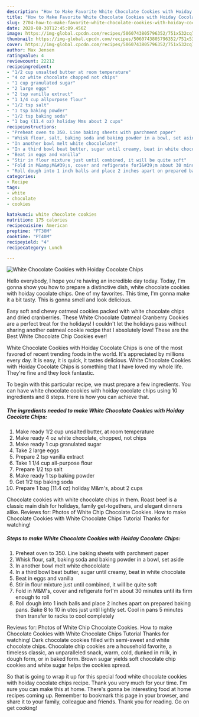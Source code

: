 ```yaml
---
description: "How to Make Favorite White Chocolate Cookies with Hoiday Cocolate Chips"
title: "How to Make Favorite White Chocolate Cookies with Hoiday Cocolate Chips"
slug: 2704-how-to-make-favorite-white-chocolate-cookies-with-hoiday-cocolate-chips
date: 2020-08-30T12:45:09.456Z
image: https://img-global.cpcdn.com/recipes/5060743805796352/751x532cq70/white-chocolate-cookies-with-hoiday-cocolate-chips-recipe-main-photo.jpg
thumbnail: https://img-global.cpcdn.com/recipes/5060743805796352/751x532cq70/white-chocolate-cookies-with-hoiday-cocolate-chips-recipe-main-photo.jpg
cover: https://img-global.cpcdn.com/recipes/5060743805796352/751x532cq70/white-chocolate-cookies-with-hoiday-cocolate-chips-recipe-main-photo.jpg
author: Max Jensen
ratingvalue: 4
reviewcount: 22212
recipeingredient:
- "1/2 cup unsalted butter at room temperature"
- "4 oz white chocolate chopped not chips"
- "1 cup granulated sugar"
- "2 large eggs"
- "2 tsp vanilla extract"
- "1 1/4 cup allpurpose flour"
- "1/2 tsp salt"
- "1 tsp baking powder"
- "1/2 tsp baking soda"
- "1 bag (11.4 oz) holiday Mms about 2 cups"
recipeinstructions:
- "Preheat oven to 350. Line baking sheets with parchment paper"
- "Whisk flour, salt, baking soda and baking powder in a bowl, set aside"
- "In another bowl melt white chocololate"
- "In a third bowl beat butter, sugar until creamy, beat in white chocolate"
- "Beat in eggs and vanilla"
- "Stir in flour mixture just until combined, it will be quite soft"
- "Fold in M&amp;M&#39;s, cover and refigerate forI&#39;m about 30 minutes until its firm enough to roll"
- "Roll dough into 1 inch balls and place 2 inches apart on prepared baking pans. Bake 8 to 10 in utes just until lightly set. Cool in pans 5 minutes then transfer to racks to cool completely"
categories:
- Recipe
tags:
- white
- chocolate
- cookies

katakunci: white chocolate cookies 
nutrition: 175 calories
recipecuisine: American
preptime: "PT30M"
cooktime: "PT40M"
recipeyield: "4"
recipecategory: Lunch

---
```



![White Chocolate Cookies with Hoiday Cocolate Chips](https://img-global.cpcdn.com/recipes/5060743805796352/751x532cq70/white-chocolate-cookies-with-hoiday-cocolate-chips-recipe-main-photo.jpg)

Hello everybody, I hope you're having an incredible day today. Today, I'm gonna show you how to prepare a distinctive dish, white chocolate cookies with hoiday cocolate chips. One of my favorites. This time, I'm gonna make it a bit tasty. This is gonna smell and look delicious.

Easy soft and chewy oatmeal cookies packed with white chocolate chips and dried cranberries. These White Chocolate Oatmeal Cranberry Cookies are a perfect treat for the holidays! I couldn&#39;t let the holidays pass without sharing another oatmeal cookie recipe that I absolutely love! These are the Best White Chocolate Chip Cookies ever!

White Chocolate Cookies with Hoiday Cocolate Chips is one of the most favored of recent trending foods in the world. It's appreciated by millions every day. It is easy, it is quick, it tastes delicious. White Chocolate Cookies with Hoiday Cocolate Chips is something that I have loved my whole life. They're fine and they look fantastic.


To begin with this particular recipe, we must prepare a few ingredients. You can have white chocolate cookies with hoiday cocolate chips using 10 ingredients and 8 steps. Here is how you can achieve that.

<!--inarticleads1-->

##### The ingredients needed to make White Chocolate Cookies with Hoiday Cocolate Chips:

1. Make ready 1/2 cup unsalted butter, at room temperature
1. Make ready 4 oz white chocolate, chopped, not chips
1. Make ready 1 cup granulated sugar
1. Take 2 large eggs
1. Prepare 2 tsp vanilla extract
1. Take 1 1/4 cup all-purpose flour
1. Prepare 1/2 tsp salt
1. Make ready 1 tsp baking powder
1. Get 1/2 tsp baking soda
1. Prepare 1 bag (11.4 oz) holiday M&amp;m&#39;s, about 2 cups


Chocolate cookies with white chocolate chips in them. Roast beef is a classic main dish for holidays, family get-togethers, and elegant dinners alike. Reviews for: Photos of White Chip Chocolate Cookies. How to make Chocolate Cookies with White Chocolate Chips Tutorial Thanks for watching! 

<!--inarticleads2-->

##### Steps to make White Chocolate Cookies with Hoiday Cocolate Chips:

1. Preheat oven to 350. Line baking sheets with parchment paper
1. Whisk flour, salt, baking soda and baking powder in a bowl, set aside
1. In another bowl melt white chocololate
1. In a third bowl beat butter, sugar until creamy, beat in white chocolate
1. Beat in eggs and vanilla
1. Stir in flour mixture just until combined, it will be quite soft
1. Fold in M&amp;M&#39;s, cover and refigerate forI&#39;m about 30 minutes until its firm enough to roll
1. Roll dough into 1 inch balls and place 2 inches apart on prepared baking pans. Bake 8 to 10 in utes just until lightly set. Cool in pans 5 minutes then transfer to racks to cool completely


Reviews for: Photos of White Chip Chocolate Cookies. How to make Chocolate Cookies with White Chocolate Chips Tutorial Thanks for watching! Dark chocolate cookies filled with semi-sweet and white chocolate chips. Chocolate chip cookies are a household favorite, a timeless classic, an unparalleled snack, warm, cold, dunked in milk, in dough form, or in baked form. Brown sugar yields soft chocolate chip cookies and white sugar helps the cookies spread. 

So that is going to wrap it up for this special food white chocolate cookies with hoiday cocolate chips recipe. Thank you very much for your time. I'm sure you can make this at home. There's gonna be interesting food at home recipes coming up. Remember to bookmark this page in your browser, and share it to your family, colleague and friends. Thank you for reading. Go on get cooking!
